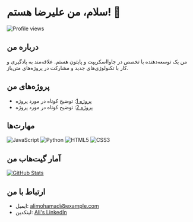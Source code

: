 # سلام، من علیرضا هستم! 👋

![Profile views](https://komarev.com/ghpvc/?username=alimohamadi)

## درباره من
من یک توسعه‌دهنده با تخصص در جاوااسکریپت و پایتون هستم. علاقه‌مند به یادگیری و کار با تکنولوژی‌های جدید و مشارکت در پروژه‌های متن‌باز.

## پروژه‌های من
- [پروژه 1](https://github.com/alimohamadi/project1): توضیح کوتاه در مورد پروژه
- [پروژه 2](https://github.com/alimohamadi/project2): توضیح کوتاه در مورد پروژه

## مهارت‌ها
![JavaScript](https://img.shields.io/badge/-JavaScript-black?style=flat-square&logo=javascript)
![Python](https://img.shields.io/badge/-Python-black?style=flat-square&logo=python)
![HTML5](https://img.shields.io/badge/-HTML5-black?style=flat-square&logo=html5)
![CSS3](https://img.shields.io/badge/-CSS3-black?style=flat-square&logo=css3)

## آمار گیت‌هاب من
[![GitHub Stats](https://github-readme-stats.vercel.app/api?username=alimohamadi&show_icons=true)](https://github.com/alimohamadi)

## ارتباط با من
- ایمیل: alimohamadi@example.com
- لینکدین: [Ali's LinkedIn](https://www.linkedin.com/in/alimohamadi)
